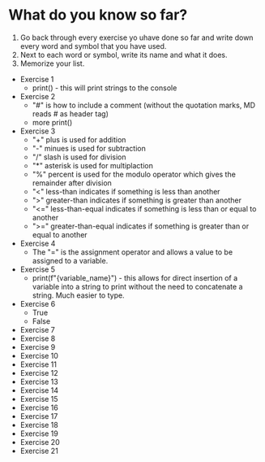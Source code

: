 # What do you know so far?
1. Go back through every exercise yo uhave done so far and write down every word and symbol that you have used.
2. Next to each word or symbol, write its name and what it does.
3. Memorize your list.

- Exercise 1
    - print() - this will print strings to the console
- Exercise 2
    - "#" is how to include a comment (without the quotation marks, MD reads # as header tag)
    - more print()
- Exercise 3
    - "+" plus is used for addition
    - "-" minues is used for subtraction
    - "/" slash is used for division
    - "*" asterisk is used for multiplaction
    - "%" percent is used for the modulo operator which gives the remainder after division
    - "<" less-than indicates if something is less than another
    - ">" greater-than indicates if something is greater than another
    - "<=" less-than-equal indicates if something is less than or equal to another
    - ">=" greater-than-equal indicates if something is greater than or equal to another
- Exercise 4
    - The "=" is the assignment operator and allows a value to be assigned to a variable.
- Exercise 5
    - print(f"{variable_name}") - this allows for direct insertion of a variable into a string to print without the need to concatenate a string. Much easier to type.
- Exercise 6
    - True
    - False
- Exercise 7
- Exercise 8
- Exercise 9
- Exercise 10
- Exercise 11
- Exercise 12
- Exercise 13
- Exercise 14
- Exercise 15
- Exercise 16
- Exercise 17
- Exercise 18
- Exercise 19
- Exercise 20
- Exercise 21